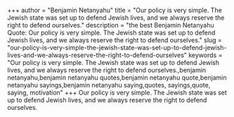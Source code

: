 +++
author = "Benjamin Netanyahu"
title = "Our policy is very simple. The Jewish state was set up to defend Jewish lives, and we always reserve the right to defend ourselves."
description = "the best Benjamin Netanyahu Quote: Our policy is very simple. The Jewish state was set up to defend Jewish lives, and we always reserve the right to defend ourselves."
slug = "our-policy-is-very-simple-the-jewish-state-was-set-up-to-defend-jewish-lives-and-we-always-reserve-the-right-to-defend-ourselves"
keywords = "Our policy is very simple. The Jewish state was set up to defend Jewish lives, and we always reserve the right to defend ourselves.,benjamin netanyahu,benjamin netanyahu quotes,benjamin netanyahu quote,benjamin netanyahu sayings,benjamin netanyahu saying,quotes, sayings,quote, saying, motivation"
+++
Our policy is very simple. The Jewish state was set up to defend Jewish lives, and we always reserve the right to defend ourselves.
